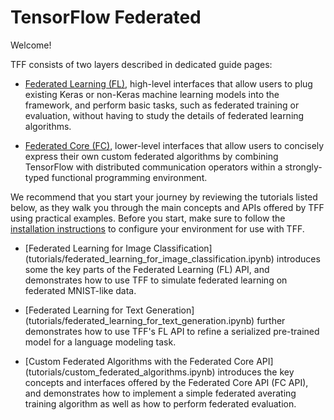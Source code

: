 # TensorFlow Federated

Welcome!

TFF consists of two layers described in dedicated guide pages:

* [Federated Learning (FL)](federated_learning.md), high-level interfaces that
  allow users to plug existing Keras or non-Keras machine learning models into
  the framework, and perform basic tasks, such as federated training or
  evaluation, without having to study the details of federated learning
  algorithms.

* [Federated Core (FC)](federated_core.md), lower-level interfaces that allow
  users to concisely express their own custom federated algorithms by combining
  TensorFlow with distributed communication operators within a strongly-typed
  functional programming environment.

We recommend that you start your journey by reviewing the tutorials listed
below, as they walk you through the main concepts and APIs offered by TFF
using practical examples. Before you start, make sure to
follow the [installation instructions](install.md) to configure your
environment for use with TFF.

* [Federated Learning for Image Classification]
  (tutorials/federated_learning_for_image_classification.ipynb) introduces
  some the key parts of the Federated Learning (FL) API, and demonstrates how
  to use TFF to simulate federated learning on federated MNIST-like data.

* [Federated Learning for Text Generation]
  (tutorials/federated_learning_for_text_generation.ipynb) further demonstrates
  how to use TFF's FL API to refine a serialized pre-trained model for a
  language modeling task.

* [Custom Federated Algorithms with the Federated Core API]
  (tutorials/custom_federated_algorithms.ipynb) introduces the key concepts and
  interfaces offered by the Federated Core API (FC API), and demonstrates how to
  implement a simple federated averating training algorithm as well as how to
  perform federated evaluation.
